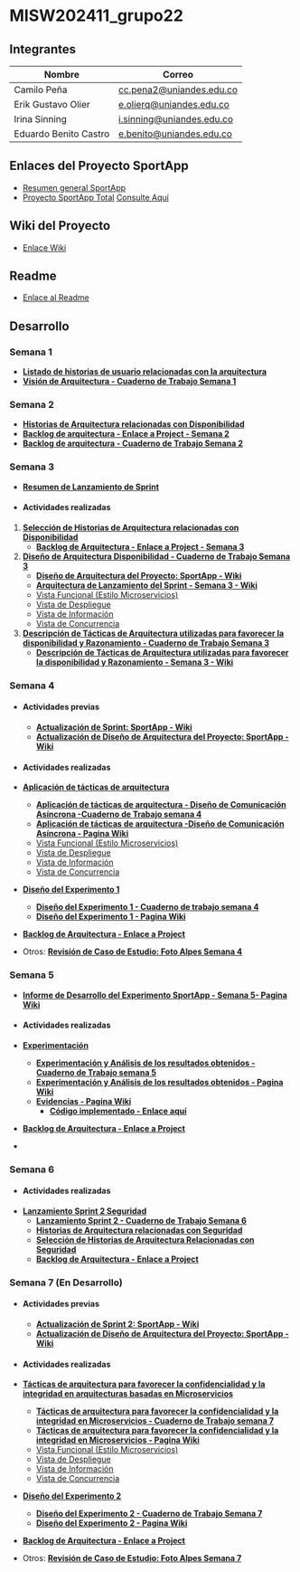 # MISW202411_grupo22

## Integrantes

| Nombre              | Correo                     |
|--------------------|---------------------------|
| Camilo Peña         | cc.pena2@uniandes.edu.co  |
| Erik Gustavo Olier  | e.olierq@uniandes.edu.co  |
| Irina Sinning       | i.sinning@uniandes.edu.co |
| Eduardo Benito Castro | e.benito@uniandes.edu.co |

## Enlaces del Proyecto SportApp

- [Resumen general SportApp](https://github.com/Erikolierq/MISW202411_grupo22/wiki/Resumen-de-Proyecto-SportApp)
- [Proyecto SportApp Total](https://uniandes-my.sharepoint.com/:b:/g/personal/i_sinning_uniandes_edu_co/ESBqdYwdthRBgrUWL0SlFrQB56ur90MvCnUr_rl-6dXJQw?e=H1d2jx) [Consulte Aquí](https://uniandes-my.sharepoint.com/:b:/g/personal/i_sinning_uniandes_edu_co/ESBqdYwdthRBgrUWL0SlFrQB56ur90MvCnUr_rl-6dXJQw?e=H1d2jx)

## Wiki del Proyecto
- [Enlace Wiki](https://github.com/Erikolierq/MISW202411_grupo22/wiki)

## Readme
- [Enlace al Readme](https://github.com/Erikolierq/MISW202411_grupo22/blob/main/README.md)

## Desarrollo 

### Semana 1
- [**Listado de historias de usuario relacionadas con la arquitectura**](https://github.com/Erikolierq/MISW202411_grupo22/wiki/Historias-de-usuario)
- [**Visión de Arquitectura - Cuaderno de Trabajo Semana 1**](https://uniandes-my.sharepoint.com/:p:/g/personal/i_sinning_uniandes_edu_co/EdEvZMOGO41Bn9QKdK0XuYsB6tGYlTODALj8GVp4uinAnQ?e=jvqheO)

### Semana 2
- [**Historias de Arquitectura relacionadas con Disponibilidad**](https://github.com/Erikolierq/MISW202411_grupo22/wiki/Historias-de-Arquitectura-relacionadas-con-Disponibilidad)
- [**Backlog de arquitectura - Enlace a Project - Semana 2** ](https://github.com/users/Erikolierq/projects/2)
- [**Backlog de arquitectura - Cuaderno de Trabajo Semana 2** ](https://uniandes-my.sharepoint.com/:p:/g/personal/i_sinning_uniandes_edu_co/Ef3cSHL9s-dLm7o5QNJDmYoBh70qauYVPOYbxcskueKswA?e=XSAm7E)


### **Semana 3**
- [**Resumen de Lanzamiento de Sprint**](https://github.com/Erikolierq/MISW202411_grupo22/wiki/Lanzamiento-de-Sprint-Dise%C3%B1o-de-Arquitectura-%E2%80%90-SportApp)

* #### Actividades realizadas
1. [**Selección de Historias de Arquitectura relacionadas con Disponibilidad**](https://github.com/Erikolierq/MISW202411_grupo22/wiki/Selecci%C3%B3n-de-Historias-de-Arquitectura-Relacionadas-con-Disponibilidad)
   - [**Backlog de Arquitectura - Enlace a Project - Semana 3** ](https://github.com/users/Erikolierq/projects/2)
1. [**Diseño de Arquitectura Disponibilidad - Cuaderno de Trabajo Semana 3** ](https://uniandes-my.sharepoint.com/:p:/g/personal/i_sinning_uniandes_edu_co/ES9EXkqrxotJtk5lrbx1p38BqsDWht59iyNp3ieND5_q2w?e=RLdaAB)
   - [**Diseño de Arquitectura del Proyecto: SportApp - Wiki** ](https://github.com/Erikolierq/MISW202411_grupo22/wiki/Dise%C3%B1o-de-Arquitectura-del-Proyecto:-SportApp)
   - [**Arquitectura de Lanzamiento del Sprint - Semana 3 - Wiki** ](https://github.com/Erikolierq/MISW202411_grupo22/wiki/Arquitectura-de-Lanzamiento-del-Sprint-%E2%80%90-Semana-3)
   - [Vista Funcional (Estilo Microservicios)](https://uniandes-my.sharepoint.com/:i:/g/personal/i_sinning_uniandes_edu_co/EYeRDM8X3k1Fqtap4vOM9cMBf-cpqBYvoKOZs1bMyFzvHQ?e=zIJZrC)
   - [Vista de Despliegue](https://uniandes-my.sharepoint.com/:i:/g/personal/i_sinning_uniandes_edu_co/ETbJEu16qfFIgVaRLJDhviQBepXYOHCP0Zg5kuMfvKJ3Lg?e=z8HW1V)
   - [Vista de Información](https://uniandes-my.sharepoint.com/:i:/g/personal/i_sinning_uniandes_edu_co/EcshQX3NRQxLnxePhrm-NBkBRvfS-l9k4hlkmceWCtbqnQ?e=yWDSv6)
   - [Vista de Concurrencia](https://uniandes-my.sharepoint.com/:i:/g/personal/i_sinning_uniandes_edu_co/Ed8lZPK8AHtKrbACOtWChwkBWeGxLOOSKwwcP-Q1aFH8WQ?e=DqzwMt)
1. [**Descripción de Tácticas de Arquitectura utilizadas para favorecer la disponibilidad y Razonamiento - Cuaderno de Trabajo Semana 3** ](https://uniandes-my.sharepoint.com/:p:/g/personal/i_sinning_uniandes_edu_co/ES9EXkqrxotJtk5lrbx1p38BqsDWht59iyNp3ieND5_q2w?e=RLdaAB)
   - [**Descripción de Tácticas de Arquitectura utilizadas para favorecer la disponibilidad y Razonamiento  - Semana 3 - Wiki** ](https://github.com/Erikolierq/MISW202411_grupo22/wiki/Arquitectura-de-Lanzamiento-del-Sprint-%E2%80%90-Semana-3)


### **Semana 4** 

* #### Actividades previas
  - [**Actualización de Sprint: SportApp - Wiki** ](https://github.com/Erikolierq/MISW202411_grupo22/wiki/Actualizaci%C3%B3n-de-Sprint:-SportApp-%E2%80%90Semana-4)
  - [**Actualización de Diseño de Arquitectura del Proyecto: SportApp - Wiki** ](https://github.com/Erikolierq/MISW202411_grupo22/wiki/Dise%C3%B1o-de-Arquitectura-del-Proyecto:-SportApp)

* #### Actividades realizadas
- [**Aplicación de tácticas de arquitectura** ](https://github.com/Erikolierq/MISW202411_grupo22/wiki/Dise%C3%B1o-de-Comunicaci%C3%B3n-As%C3%ADncrona:-SportApp)
  - [**Aplicación de tácticas de arquitectura - Diseño de Comunicación Asíncrona -Cuaderno de Trabajo semana 4** ](https://uniandes-my.sharepoint.com/:p:/g/personal/i_sinning_uniandes_edu_co/EQSc2hilMj9AhggKncvNH2oBjnqnJLAr5iMMYb8WAw-4jg?e=JevX02)
  - [**Aplicación de tácticas de arquitectura -Diseño de Comunicación Asíncrona - Pagina Wiki** ](https://github.com/Erikolierq/MISW202411_grupo22/wiki/Dise%C3%B1o-de-Comunicaci%C3%B3n-As%C3%ADncrona:-SportApp)
   - [Vista Funcional (Estilo Microservicios)](https://uniandes-my.sharepoint.com/:i:/g/personal/i_sinning_uniandes_edu_co/EaIVFFKQBzhPrVqn9V7jFykBjR1FHwx55zLXhxFVdV7MPg?e=1MIOgT)
   - [Vista de Despliegue](https://uniandes-my.sharepoint.com/:i:/g/personal/i_sinning_uniandes_edu_co/EY7pfR6nvBtIrFKgwzZJMvABvPiaj4h-NMso7JD3k8H7VA?e=b7fBPj)
   - [Vista de Información](https://uniandes-my.sharepoint.com/:i:/g/personal/i_sinning_uniandes_edu_co/EfgJQkcikrVBtAIxe6ci_d4BQRKVxe3DSoz9yVE8QFD7kg?e=tAEUMh)
   - [Vista de Concurrencia](https://uniandes-my.sharepoint.com/:i:/g/personal/i_sinning_uniandes_edu_co/EdYlMD7sJxVGu0WaIRajFDwBo4luq2VE4YRRq3R83jxqOQ?e=q4U16d)


- [**Diseño del Experimento 1** ](https://github.com/Erikolierq/MISW202411_grupo22/wiki/Dise%C3%B1o-del-Experimento-1-:-SportApp)
  - [**Diseño del Experimento 1 - Cuaderno de trabajo semana 4** ](https://uniandes-my.sharepoint.com/:p:/g/personal/i_sinning_uniandes_edu_co/EUS7jTREHRdDh3aEhnkxoDMBZEE1rK64xBJBtyWz4TnxUw?e=H1ln6E)
  - [**Diseño del Experimento 1 - Pagina Wiki** ](https://github.com/Erikolierq/MISW202411_grupo22/wiki/Dise%C3%B1o-del-Experimento-1-:-SportApp)

- [**Backlog de Arquitectura - Enlace a Project** ](https://github.com/users/Erikolierq/projects/2)

* Otros: [**Revisión de Caso de Estudio: Foto Alpes Semana 4** ](https://github.com/Erikolierq/MISW202411_grupo22/wiki/Revisi%C3%B3n-de-Caso-de-Estudio:-Foto-Alpes-Semana-4)

### **Semana 5** 
  - [**Informe de Desarrollo del Experimento SportApp - Semana 5- Pagina Wiki**](https://github.com/Erikolierq/MISW202411_grupo22/wiki/Informe-de-Desarrollo-del-Experimento-SportApp-%E2%80%90-Semana-5)

* #### Actividades realizadas
- [**Experimentación** ](https://github.com/Erikolierq/MISW202411_grupo22/wiki/Experimentaci%C3%B3n)
  - [**Experimentación y Análisis de los resultados obtenidos - Cuaderno de Trabajo semana 5** ](https://uniandes-my.sharepoint.com/:p:/g/personal/i_sinning_uniandes_edu_co/EX6f-MEdd2lJpUSsA8yl9Z8BkqqGPBF76pMOud_au0qmcQ?e=2j3jLc)
  - [**Experimentación y Análisis de los resultados obtenidos - Pagina Wiki** ](https://github.com/Erikolierq/MISW202411_grupo22/wiki/Experimentaci%C3%B3n)
  - [**Evidencias - Pagina Wiki** ](https://github.com/Erikolierq/MISW202411_grupo22/wiki/Evidencias-Experimentaci%C3%B3n-%E2%80%90-Semana-5)
    - [**Código implementado - Enlace aquí** ](https://github.com/Erikolierq/MISW202411_grupo22/tree/main/SportApp/flaskr)

- [**Backlog de Arquitectura - Enlace a Project**](https://github.com/users/Erikolierq/projects/2)
- 

### **Semana 6** 

* #### Actividades realizadas
- [**Lanzamiento Sprint 2 Seguridad**](https://github.com/Erikolierq/MISW202411_grupo22/wiki/Lanzamiento-de-Sprint-2-Seguridad-%E2%80%90-SportApp)
  - [**Lanzamiento Sprint 2 - Cuaderno de Trabajo Semana 6**](https://uniandes-my.sharepoint.com/:p:/g/personal/i_sinning_uniandes_edu_co/EfCfJSEV9lVPi0985lDW1WkBXAb5EqzMpaihh9a2xM9t8w?e=Obk66m)
  - [**Historias de Arquitectura relacionadas con Seguridad**](https://github.com/Erikolierq/MISW202411_grupo22/wiki/Historias-de-Arquitectura-relacionadas-con-Seguridad)
  - [**Selección de Historias de Arquitectura Relacionadas con Seguridad**](https://github.com/Erikolierq/MISW202411_grupo22/wiki/Selecci%C3%B3n-de-Historias-de-Arquitectura-Relacionadas-con-Seguridad)
  - [**Backlog de Arquitectura - Enlace a Project**](https://github.com/users/Erikolierq/projects/2)
 

### **Semana 7** (En Desarrollo) 

* #### Actividades previas
  - [**Actualización de Sprint 2: SportApp - Wiki** ](https://github.com/Erikolierq/MISW202411_grupo22/wiki/Actualizaci%C3%B3n-de-Sprint-2-:-SportApp-%E2%80%90-Semana-7-%E2%80%90-SportApp)
  - [**Actualización de Diseño de Arquitectura del Proyecto: SportApp - Wiki** ](https://github.com/Erikolierq/MISW202411_grupo22/wiki/Dise%C3%B1o-de-Arquitectura-del-Proyecto:-SportApp)

* #### Actividades realizadas
- [**Tácticas de arquitectura para favorecer la confidencialidad y la integridad en arquitecturas basadas en Microservicios** ](https://github.com/Erikolierq/MISW202411_grupo22/wiki/T%C3%A1cticas-de-arquitectura-para-favorecer-la-confidencialidad-y-la-integridad-en-arquitecturas-basadas-en-Microservicios)
  - [**Tácticas de arquitectura para favorecer la confidencialidad y la integridad en Microservicios - Cuaderno de Trabajo semana 7** ](https://uniandes-my.sharepoint.com/:p:/g/personal/i_sinning_uniandes_edu_co/EVspFU4kWVFJmeNBNPPAexgB3qCknNYh5C4zC0dKX01nZQ?e=aBcHuL)
  - [**Tácticas de arquitectura para favorecer la confidencialidad y la integridad en Microservicios - Pagina Wiki** ](https://github.com/Erikolierq/MISW202411_grupo22/wiki/T%C3%A1cticas-de-arquitectura-para-favorecer-la-confidencialidad-y-la-integridad-en-arquitecturas-basadas-en-Microservicios)
   - [Vista Funcional (Estilo Microservicios)]()
   - [Vista de Despliegue](https://uniandes-my.sharepoint.com/:i:/g/personal/i_sinning_uniandes_edu_co/EZkhhXxogbJMjVeTJ4EC6TEBLibH9HrsrGswCMKpgUn5Aw?e=lRTRx8)
   - [Vista de Información]()
   - [Vista de Concurrencia]()

- [**Diseño del Experimento 2** ](https://github.com/Erikolierq/MISW202411_grupo22/wiki/Dise%C3%B1o-del-Experimento-2-:--SportApp)
  - [**Diseño del Experimento 2 - Cuaderno de Trabajo Semana 7** ](https://uniandes-my.sharepoint.com/:p:/g/personal/i_sinning_uniandes_edu_co/EdlvRAQnKNpJn0MMnIYw1VEBQARrBw3U0N-8-1l7QcQeTA?e=QfPbRv)
  - [**Diseño del Experimento 2 - Pagina Wiki** ](https://github.com/Erikolierq/MISW202411_grupo22/wiki/Dise%C3%B1o-del-Experimento-2-:--SportApp)

- [**Backlog de Arquitectura - Enlace a Project** ](https://github.com/users/Erikolierq/projects/2)

* Otros: [**Revisión de Caso de Estudio: Foto Alpes Semana 7** ](https://github.com/Erikolierq/MISW202411_grupo22/wiki/Revisi%C3%B3n-del-Caso-de-Estudio:-Foto-Alpes-Semana-7)
